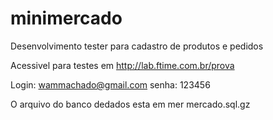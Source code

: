 # minimercado
Desenvolvimento tester para cadastro de produtos e pedidos

Acessivel para testes em http://lab.ftime.com.br/prova

Login: wammachado@gmail.com
senha: 123456

O arquivo do banco dedados esta em mer mercado.sql.gz
